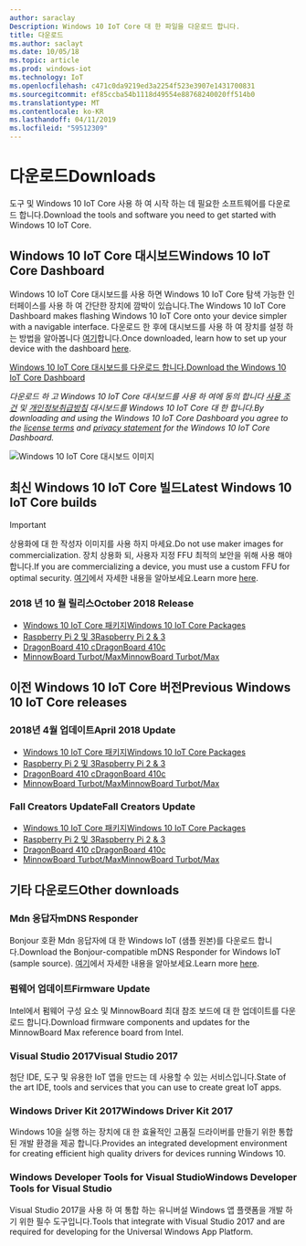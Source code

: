 ```yaml
---
author: saraclay
Description: Windows 10 IoT Core 대 한 파일을 다운로드 합니다.
title: 다운로드
ms.author: saclayt
ms.date: 10/05/18
ms.topic: article
ms.prod: windows-iot
ms.technology: IoT
ms.openlocfilehash: c471c0da9219ed3a2254f523e3907e1431700831
ms.sourcegitcommit: ef85ccba54b1118d49554e88768240020ff514b0
ms.translationtype: MT
ms.contentlocale: ko-KR
ms.lasthandoff: 04/11/2019
ms.locfileid: "59512309"
---
```

# <a name="downloads"></a><span data-ttu-id="b7a86-103">다운로드</span><span class="sxs-lookup"><span data-stu-id="b7a86-103">Downloads</span></span>
<span data-ttu-id="b7a86-104">도구 및 Windows 10 IoT Core 사용 하 여 시작 하는 데 필요한 소프트웨어를 다운로드 합니다.</span><span class="sxs-lookup"><span data-stu-id="b7a86-104">Download the tools and software you need to get started with Windows 10 IoT Core.</span></span>

## <a name="windows-10-iot-core-dashboard"></a><span data-ttu-id="b7a86-105">Windows 10 IoT Core 대시보드</span><span class="sxs-lookup"><span data-stu-id="b7a86-105">Windows 10 IoT Core Dashboard</span></span>

<span data-ttu-id="b7a86-106">Windows 10 IoT Core 대시보드를 사용 하면 Windows 10 IoT Core 탐색 가능한 인터페이스를 사용 하 여 간단한 장치에 깜박이 있습니다.</span><span class="sxs-lookup"><span data-stu-id="b7a86-106">The Windows 10 IoT Core Dashboard makes flashing Windows 10 IoT Core onto your device simpler with a navigable interface.</span></span> <span data-ttu-id="b7a86-107">다운로드 한 후에 대시보드를 사용 하 여 장치를 설정 하는 방법을 알아봅니다 [여기](https://docs.microsoft.com/en-gb/windows/iot-core/tutorials/quickstarter/devicesetup#using-the-iot-dashboard-raspberry-pi-minnowboard-nxp)합니다.</span><span class="sxs-lookup"><span data-stu-id="b7a86-107">Once downloaded, learn how to set up your device with the dashboard [here](https://docs.microsoft.com/en-gb/windows/iot-core/tutorials/quickstarter/devicesetup#using-the-iot-dashboard-raspberry-pi-minnowboard-nxp).</span></span>

[<span data-ttu-id="b7a86-108">Windows 10 IoT Core 대시보드를 다운로드 합니다.</span><span class="sxs-lookup"><span data-stu-id="b7a86-108">Download the Windows 10 IoT Core Dashboard</span></span>](http://go.microsoft.com/fwlink/?LinkID=708576)

_<span data-ttu-id="b7a86-109">다운로드 하 고 Windows 10 IoT Core 대시보드를 사용 하 여에 동의 합니다 [사용 조건](http://go.microsoft.com/fwlink/?LinkID=703960&clcid=0x4809) 및 [개인정보취급방침](http://go.microsoft.com/fwlink/?LinkId=521839) 대시보드를 Windows 10 IoT Core 대 한 합니다.</span><span class="sxs-lookup"><span data-stu-id="b7a86-109">By downloading and using the Windows 10 IoT Core Dashboard you agree to the [license terms](http://go.microsoft.com/fwlink/?LinkID=703960&clcid=0x4809) and [privacy statement](http://go.microsoft.com/fwlink/?LinkId=521839) for the Windows 10 IoT Core Dashboard.</span></span>_

![Windows 10 IoT Core 대시보드 이미지](media/IoTDashboard/DASHBOARD-800x450.jpg)

## <a name="latest-windows-10-iot-core-builds"></a><span data-ttu-id="b7a86-111">최신 Windows 10 IoT Core 빌드</span><span class="sxs-lookup"><span data-stu-id="b7a86-111">Latest Windows 10 IoT Core builds</span></span>

> [!IMPORTANT]
> <span data-ttu-id="b7a86-112">상용화에 대 한 작성자 이미지를 사용 하지 마세요.</span><span class="sxs-lookup"><span data-stu-id="b7a86-112">Do not use maker images for commercialization.</span></span> <span data-ttu-id="b7a86-113">장치 상용화 되, 사용자 지정 FFU 최적의 보안을 위해 사용 해야 합니다.</span><span class="sxs-lookup"><span data-stu-id="b7a86-113">If you are commercializing a device, you must use a custom FFU for optimal security.</span></span> <span data-ttu-id="b7a86-114">[여기](https://docs.microsoft.com/en-us/windows-hardware/manufacture/iot/iot-core-manufacturing-guide)에서 자세한 내용을 알아보세요.</span><span class="sxs-lookup"><span data-stu-id="b7a86-114">Learn more [here](https://docs.microsoft.com/en-us/windows-hardware/manufacture/iot/iot-core-manufacturing-guide).</span></span>


### <a name="october-2018-release"></a><span data-ttu-id="b7a86-115">2018 년 10 월 릴리스</span><span class="sxs-lookup"><span data-stu-id="b7a86-115">October 2018 Release</span></span>

* [<span data-ttu-id="b7a86-116">Windows 10 IoT Core 패키지</span><span class="sxs-lookup"><span data-stu-id="b7a86-116">Windows 10 IoT Core Packages</span></span>](https://www.microsoft.com/en-us/software-download/windows10IoTCore#!)
* [<span data-ttu-id="b7a86-117">Raspberry Pi 2 및 3</span><span class="sxs-lookup"><span data-stu-id="b7a86-117">Raspberry Pi 2 & 3</span></span>](https://go.microsoft.com/fwlink/?LinkId=846058)
* [<span data-ttu-id="b7a86-118">DragonBoard 410 c</span><span class="sxs-lookup"><span data-stu-id="b7a86-118">DragonBoard 410c</span></span>](https://go.microsoft.com/fwlink/?LinkId=846059)
* [<span data-ttu-id="b7a86-119">MinnowBoard Turbot/Max</span><span class="sxs-lookup"><span data-stu-id="b7a86-119">MinnowBoard Turbot/Max</span></span>](https://go.microsoft.com/fwlink/?linkid=846057)


## <a name="previous-windows-10-iot-core-releases"></a><span data-ttu-id="b7a86-120">이전 Windows 10 IoT Core 버전</span><span class="sxs-lookup"><span data-stu-id="b7a86-120">Previous Windows 10 IoT Core releases</span></span>

### <a name="april-2018-update"></a><span data-ttu-id="b7a86-121">2018년 4월 업데이트</span><span class="sxs-lookup"><span data-stu-id="b7a86-121">April 2018 Update</span></span>

* [<span data-ttu-id="b7a86-122">Windows 10 IoT Core 패키지</span><span class="sxs-lookup"><span data-stu-id="b7a86-122">Windows 10 IoT Core Packages</span></span>](https://software-download.microsoft.com/download/pr/17134.1.180410-1804.rs4_release_amd64fre_IOTCORE_PACKAGES.iso)
* [<span data-ttu-id="b7a86-123">Raspberry Pi 2 및 3</span><span class="sxs-lookup"><span data-stu-id="b7a86-123">Raspberry Pi 2 & 3</span></span>](https://software-download.microsoft.com/download/pr/17134.1.180410-1804.rs4_release_amd64fre_IOTCORE_RPi.iso)
* [<span data-ttu-id="b7a86-124">DragonBoard 410 c</span><span class="sxs-lookup"><span data-stu-id="b7a86-124">DragonBoard 410c</span></span>](https://software-download.microsoft.com/download/pr/17134.1.180410-1804.rs4_release_amd64fre_IOTCORE_QCDB410C.iso)
* [<span data-ttu-id="b7a86-125">MinnowBoard Turbot/Max</span><span class="sxs-lookup"><span data-stu-id="b7a86-125">MinnowBoard Turbot/Max</span></span>](https://software-download.microsoft.com/download/pr/17134.1.180410-1804.rs4_release_amd64fre_IOTCORE_MBM.iso)


### <a name="fall-creators-update"></a><span data-ttu-id="b7a86-126">Fall Creators Update</span><span class="sxs-lookup"><span data-stu-id="b7a86-126">Fall Creators Update</span></span>

* [<span data-ttu-id="b7a86-127">Windows 10 IoT Core 패키지</span><span class="sxs-lookup"><span data-stu-id="b7a86-127">Windows 10 IoT Core Packages</span></span>](https://software-download.microsoft.com/download/pr/16299.15.170928-1534.rs3_release_amd64fre_IOTCORE_PACKAGES.iso)
* [<span data-ttu-id="b7a86-128">Raspberry Pi 2 및 3</span><span class="sxs-lookup"><span data-stu-id="b7a86-128">Raspberry Pi 2 & 3</span></span>](http://download.microsoft.com/download/9/6/2/9629C69B-02B8-4A82-A4C8-860D6E880C66/16299.15.170928-1534.rs3_release_amd64fre_IOTCORE_RPi.iso)
* [<span data-ttu-id="b7a86-129">DragonBoard 410 c</span><span class="sxs-lookup"><span data-stu-id="b7a86-129">DragonBoard 410c</span></span>](http://download.microsoft.com/download/1/0/C/10CAECC2-3B60-45BF-BF0D-D0BACF4072E5/16299.15.170928-1534.rs3_release_amd64fre_IOTCORE_QCDB410C.iso)
* [<span data-ttu-id="b7a86-130">MinnowBoard Turbot/Max</span><span class="sxs-lookup"><span data-stu-id="b7a86-130">MinnowBoard Turbot/Max</span></span>](http://download.microsoft.com/download/5/F/9/5F917B68-020E-4993-A972-F1A7038510CF/16299.15.170928-1534.rs3_release_amd64fre_IOTCORE_MBM.iso)


## <a name="other-downloads"></a><span data-ttu-id="b7a86-131">기타 다운로드</span><span class="sxs-lookup"><span data-stu-id="b7a86-131">Other downloads</span></span>

### [<a name="mdns-responder"></a><span data-ttu-id="b7a86-132">Mdn 응답자</span><span class="sxs-lookup"><span data-stu-id="b7a86-132">mDNS Responder</span></span>](https://go.microsoft.com/fwlink/?linkid=2077676)
<span data-ttu-id="b7a86-133">Bonjour 호환 Mdn 응답자에 대 한 Windows IoT (샘플 원본)를 다운로드 합니다.</span><span class="sxs-lookup"><span data-stu-id="b7a86-133">Download the Bonjour-compatible mDNS Responder for Windows IoT (sample source).</span></span> <span data-ttu-id="b7a86-134">[여기](mDNS.md)에서 자세한 내용을 알아보세요.</span><span class="sxs-lookup"><span data-stu-id="b7a86-134">Learn more [here](mDNS.md).</span></span>

### [<a name="firmware-update"></a><span data-ttu-id="b7a86-135">펌웨어 업데이트</span><span class="sxs-lookup"><span data-stu-id="b7a86-135">Firmware Update</span></span>](http://firmware.intel.com/projects/minnowboard-max)
<span data-ttu-id="b7a86-136">Intel에서 펌웨어 구성 요소 및 MinnowBoard 최대 참조 보드에 대 한 업데이트를 다운로드 합니다.</span><span class="sxs-lookup"><span data-stu-id="b7a86-136">Download firmware components and updates for the MinnowBoard Max reference board from Intel.</span></span>

### [<a name="visual-studio-2017"></a><span data-ttu-id="b7a86-137">Visual Studio 2017</span><span class="sxs-lookup"><span data-stu-id="b7a86-137">Visual Studio 2017</span></span>](https://www.visualstudio.com/downloads/)
<span data-ttu-id="b7a86-138">첨단 IDE, 도구 및 유용한 IoT 앱을 만드는 데 사용할 수 있는 서비스입니다.</span><span class="sxs-lookup"><span data-stu-id="b7a86-138">State of the art IDE, tools and services that you can use to create great IoT apps.</span></span>

### [<a name="windows-driver-kit-2017"></a><span data-ttu-id="b7a86-139">Windows Driver Kit 2017</span><span class="sxs-lookup"><span data-stu-id="b7a86-139">Windows Driver Kit 2017</span></span>](https://msdn.microsoft.com/windows/hardware/hh852365.aspx)
<span data-ttu-id="b7a86-140">Windows 10을 실행 하는 장치에 대 한 효율적인 고품질 드라이버를 만들기 위한 통합된 개발 환경을 제공 합니다.</span><span class="sxs-lookup"><span data-stu-id="b7a86-140">Provides an integrated development environment for creating efficient high quality drivers for devices running Windows 10.</span></span>

### [<a name="windows-developer-tools-for-visual-studio"></a><span data-ttu-id="b7a86-141">Windows Developer Tools for Visual Studio</span><span class="sxs-lookup"><span data-stu-id="b7a86-141">Windows Developer Tools for Visual Studio</span></span>](https://dev.windows.com/en-us/downloads)
<span data-ttu-id="b7a86-142">Visual Studio 2017을 사용 하 여 통합 하는 유니버설 Windows 앱 플랫폼을 개발 하기 위한 필수 도구입니다.</span><span class="sxs-lookup"><span data-stu-id="b7a86-142">Tools that integrate with Visual Studio 2017 and are required for developing for the Universal Windows App Platform.</span></span> 
